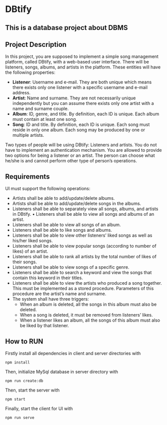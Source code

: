 # DBtify

## This is a database project about DBMS

## Project Description

In this project, you are supposed to implement a simple song management platform, called DBtify, with a web-based user interface. There will be listeners, songs, albums, and artists in the platform. These entities will have the following properties:
 * **Listener**: Username and e-mail. They are both unique which means there exists only one listener with a specific username and e-mail address.
 * **Artist**: Name and surname. They are not necessarily unique independently but you can assume there exists only one artist with a name and surname couple.
 * **Album**: ID, genre, and title. By definition, each ID is unique. Each album must contain at least one song.
 * **Song**: ID and title. By definition, each ID is unique. Each song must reside in only one album. Each song may be produced by one or multiple artists.

Two types of people will be using DBtify: Listeners and artists. You do not have to implement an authentication mechanism. You are allowed to provide two options for being a listener or an artist. The person can choose what he/she is and cannot perform other type of person’s operations.

## Requirements

UI must support the following operations:
 * Artists shall be able to add/update/delete albums.
 * Artists shall be able to add/update/delete songs in the albums.
 * Listeners shall be able to separately view all songs, albums, and artists in DBtify. • Listeners shall be able to view all songs and albums of an artist.
 * Listeners shall be able to view all songs of an album.
 * Listeners shall be able to like songs and albums.
 * Listeners shall be able to view other listeners’ liked songs as well as his/her liked songs.
 * Listeners shall be able to view popular songs (according to number of likes) of an artist.
 * Listeners shall be able to rank all artists by the total number of likes of their songs.
 * Listeners shall be able to view songs of a specific genre.
 * Listeners shall be able to search a keyword and view the songs that contain this keyword in their titles.
 * Listeners shall be able to view the artists who produced a song together. This must be implemented as a stored procedure. Parameters of this procedure are the artist’s name and surname.
 * The system shall have three triggers:
    * When an album is deleted, all the songs in this album must also be deleted.
    * When a song is deleted, it must be removed from listeners’ likes.
    * When a listener likes an album, all the songs of this album must also be liked by that listener.


## How to RUN
Firstly install all dependencies in client and server directories with

    npm install

Then, initialize MySql database in server directory with

    npm run create:db

Then, start the server with

    npm start

Finally, start the client for UI with

    npm run serve
